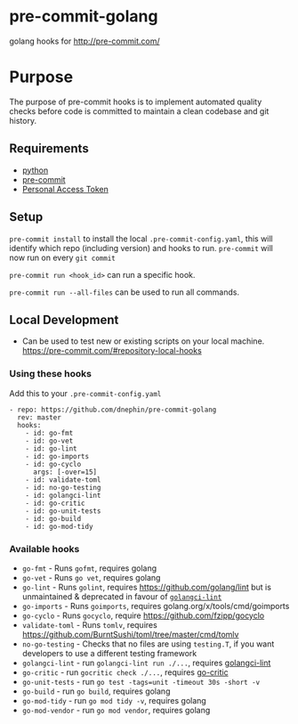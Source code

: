 
pre-commit-golang
=================

golang hooks for http://pre-commit.com/

# Purpose
The purpose of pre-commit hooks is to implement automated quality checks before code is committed to maintain a clean codebase and git history.

## Requirements
* [python](https://www.python.org/)
* [pre-commit](https://pre-commit.com/)
* [Personal Access Token](https://docs.github.com/en/authentication/keeping-your-account-and-data-secure/creating-a-personal-access-token)

## Setup
`pre-commit install` to install the local `.pre-commit-config.yaml`, this will identify which repo (including version) and hooks to run. `pre-commit` will now run on every `git commit`

`pre-commit run <hook_id>` can run a specific hook.

`pre-commit run --all-files` can be used to run all commands.

## Local Development
- Can be used to test new or existing scripts on your local machine.
https://pre-commit.com/#repository-local-hooks

### Using these hooks

Add this to your `.pre-commit-config.yaml`

    - repo: https://github.com/dnephin/pre-commit-golang
      rev: master
      hooks:
        - id: go-fmt
        - id: go-vet
        - id: go-lint
        - id: go-imports
        - id: go-cyclo
          args: [-over=15]
        - id: validate-toml
        - id: no-go-testing
        - id: golangci-lint
        - id: go-critic
        - id: go-unit-tests
        - id: go-build
        - id: go-mod-tidy

### Available hooks

- `go-fmt` - Runs `gofmt`, requires golang
- `go-vet` - Runs `go vet`, requires golang
- `go-lint` - Runs `golint`, requires https://github.com/golang/lint but is unmaintained & deprecated in favour of [`golangci-lint`](https://github.com/golangci/golangci-lint)
- `go-imports` - Runs `goimports`, requires golang.org/x/tools/cmd/goimports
- `go-cyclo` - Runs `gocyclo`, require https://github.com/fzipp/gocyclo
- `validate-toml` - Runs `tomlv`, requires
   https://github.com/BurntSushi/toml/tree/master/cmd/tomlv
- `no-go-testing` - Checks that no files are using `testing.T`, if you want
  developers to use a different testing framework
- `golangci-lint` - run `golangci-lint run ./...`, requires
  [golangci-lint](https://github.com/golangci/golangci-lint)
- `go-critic` - run `gocritic check ./...`, requires [go-critic](https://github.com/go-critic/go-critic)
- `go-unit-tests` - run `go test -tags=unit -timeout 30s -short -v`
- `go-build` - run `go build`, requires golang
- `go-mod-tidy` - run `go mod tidy -v`, requires golang
- `go-mod-vendor` - run `go mod vendor`, requires golang
